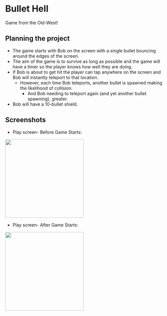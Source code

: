 # Bullet Hell
Game from the Old-West!

## Planning the project
- The game starts with Bob on the screen with a single bullet bouncing around the edges of the screen.
- The aim of the game is to survive as long as possible and the game will have a timer so the player knows how well they are doing.
- If Bob is about to get hit the player can tap anywhere on the screen and Bob will instantly teleport to that location.
    - However, each time Bob teleports, another bullet is spawned making the likelihood of collision.
        - And Bob needing to teleport again (and yet another bullet spawning), greater.
- Bob will have a 10-bullet shield.

## Screenshots
- Play screen- Before Game Starts:
<img src="https://github.com/namaste-code/java-android-BulletHell/blob/master/app/src/main/assets/BulletHell-Before.png?raw=true" height="250">

- Play screen- After Game Starts:
<img src="https://github.com/namaste-code/java-android-BulletHell/blob/master/app/src/main/assets/BulletHell-After.png?raw=true" height="250">